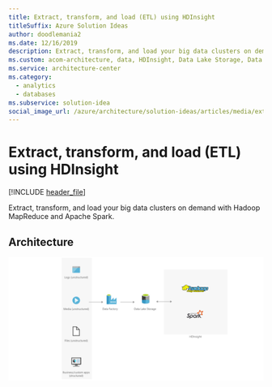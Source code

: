 ```yaml
---
title: Extract, transform, and load (ETL) using HDInsight
titleSuffix: Azure Solution Ideas
author: doodlemania2
ms.date: 12/16/2019
description: Extract, transform, and load your big data clusters on demand with Hadoop MapReduce and Apache Spark.
ms.custom: acom-architecture, data, HDInsight, Data Lake Storage, Data Factory, 'https://azure.microsoft.com/solutions/architecture/extract-transform-and-load-using-hdinsight/'
ms.service: architecture-center
ms.category:
  - analytics
  - databases
ms.subservice: solution-idea
social_image_url: /azure/architecture/solution-ideas/articles/media/extract-transform-and-load-using-hdinsight.svg
---
```


# Extract, transform, and load (ETL) using HDInsight

[!INCLUDE [header_file](../../../includes/sol-idea-header.md)]

Extract, transform, and load your big data clusters on demand with Hadoop MapReduce and Apache Spark.

## Architecture

![Architecture diagram](../media/extract-transform-and-load-using-hdinsight.svg)
